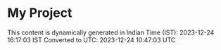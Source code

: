 # My Project

This content is dynamically generated in Indian Time (IST): 2023-12-24 16:17:03 IST
Converted to UTC: 2023-12-24 10:47:03 UTC
